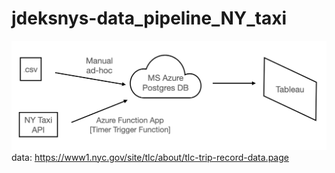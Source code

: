 # jdeksnys-data_pipeline_NY_taxi


![alt text](https://github.com/jdeksnys/jdeksnys-data_pipeline_NY_taxi/blob/main/Screenshot%202022-01-18%20at%2001.38.32.png)<br>
data: https://www1.nyc.gov/site/tlc/about/tlc-trip-record-data.page
